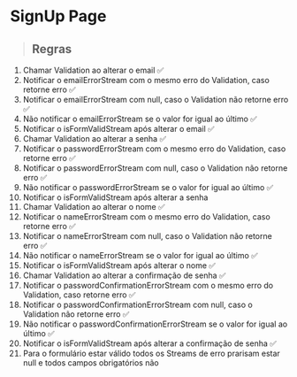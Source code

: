 # SignUp Page

> ## Regras
1. Chamar Validation ao alterar o email ✅
2. Notificar o emailErrorStream com o mesmo erro do Validation, caso retorne erro ✅
3. Notificar o emailErrorStream com null, caso o Validation não retorne erro ✅
4. Não notificar o emailErrorStream se o valor for igual ao último ✅
5. Notificar o isFormValidStream após alterar o email ✅
6. Chamar Validation ao alterar a senha ✅
7. Notificar o passwordErrorStream com o mesmo erro do Validation, caso retorne erro ✅
8. Notificar o passwordErrorStream com null, caso o Validation não retorne erro ✅
9. Não notificar o passwordErrorStream se o valor for igual ao último ✅
10. Notificar o isFormValidStream após alterar a senha
11. Chamar Validation ao alterar o nome ✅
12. Notificar o nameErrorStream com o mesmo erro do Validation, caso retorne erro ✅
13. Notificar o nameErrorStream com null, caso o Validation não retorne erro ✅
14. Não notificar o nameErrorStream se o valor for igual ao último ✅
15. Notificar o isFormValidStream após alterar o nome ✅
16. Chamar Validation ao alterar a confirmação de senha ✅
17. Notificar o passwordConfirmationErrorStream com o mesmo erro do Validation, caso retorne erro ✅
18. Notificar o passwordConfirmationErrorStream com null, caso o Validation não retorne erro ✅
19. Não notificar o passwordConfirmationErrorStream se o valor for igual ao último ✅
20. Notificar o isFormValidStream após alterar a confirmação de senha ✅
21. Para o formulário estar válido todos os Streams de erro prarisam estar null e todos campos obrigatórios não